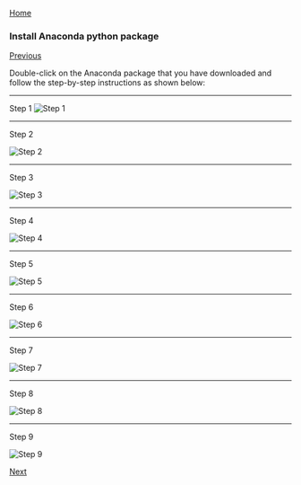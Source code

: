 [Home](https://ddtrades.github.io/autotrade/)

### Install Anaconda python package
[Previous](https://ddtrades.github.io/autotrade/install_setup)

Double-click on the Anaconda package that you have downloaded and follow the step-by-step instructions as shown below:

---
Step 1
![Step 1](https://ddtrades.github.io/autotrade/img/a-1.jpg)

---
Step 2

![Step 2](https://ddtrades.github.io/autotrade/img/a-2.jpg)

---
Step 3

![Step 3](https://ddtrades.github.io/autotrade/img/a-3.jpg)

---
Step 4

![Step 4](https://ddtrades.github.io/autotrade/img/a-4.jpg)

---
Step 5

![Step 5](https://ddtrades.github.io/autotrade/img/a-5.jpg)

---
Step 6

![Step 6](https://ddtrades.github.io/autotrade/img/a-6.jpg)

---
Step 7

![Step 7](https://ddtrades.github.io/autotrade/img/a-7.jpg)

---
Step 8

![Step 8](https://ddtrades.github.io/autotrade/img/a-8.jpg)

---
Step 9

![Step 9](https://ddtrades.github.io/autotrade/img/a-9.jpg)

[Next](https://ddtrades.github.io/autotrade/config_anaconda)